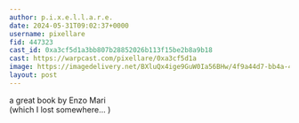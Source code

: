 ```yaml
---
author: p.i.x.e.l.l.a.r.e.
date: 2024-05-31T09:02:37+0000
username: pixellare
fid: 447323
cast_id: 0xa3cf5d1a3bb807b28852026b113f15be2b8a9b18
cast: https://warpcast.com/pixellare/0xa3cf5d1a
image: https://imagedelivery.net/BXluQx4ige9GuW0Ia56BHw/4f9a44d7-bb4a-4373-9a5d-00d67b61fc00/original
layout: post
---
```

a great book by Enzo Mari  
(which I lost somewhere... )  

<img src='https://imagedelivery.net/BXluQx4ige9GuW0Ia56BHw/4f9a44d7-bb4a-4373-9a5d-00d67b61fc00/original' alt='' referrerpolicy='no-referrer'/>
<img src='https://imagedelivery.net/BXluQx4ige9GuW0Ia56BHw/defe8e20-bc0b-4824-f532-57ac191f9300/original' alt='' referrerpolicy='no-referrer'/>